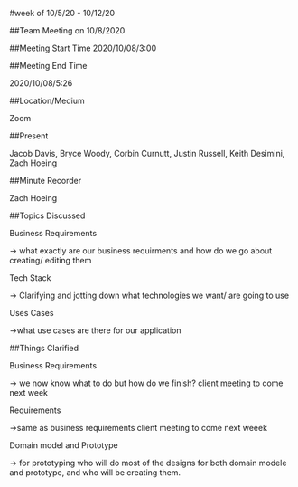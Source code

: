 #week of 10/5/20 - 10/12/20


##Team Meeting on 10/8/2020

##Meeting Start Time
2020/10/08/3:00

##Meeting End Time

2020/10/08/5:26

##Location/Medium

Zoom

##Present

Jacob Davis, Bryce Woody, Corbin Curnutt, Justin Russell, Keith Desimini, Zach Hoeing

##Minute Recorder

Zach Hoeing

##Topics Discussed

Business Requirements

-> what exactly are our business requirments and how do we go about creating/ editing them

Tech Stack

-> Clarifying and jotting down what technologies we want/ are going to use

Uses Cases

->what use cases are there for our application

##Things Clarified

Business Requirements

-> we now know what to do but how do we finish? client meeting to come next week

Requirements 

->same as business requirements client meeting to come next weeek

Domain model and Prototype

-> for prototyping who will do most of the designs for both domain modele and prototype, and who will be creating them.
